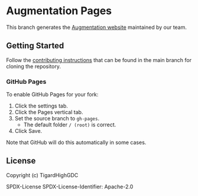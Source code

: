 # Augmentation Pages

This branch generates the [Augmentation website](https://TigardHighGDC.github.io/Augmentation/) maintained by our team.

## Getting Started

Follow the [contributing instructions](https://github.com/TigardHighGDC/FlappyBird/blob/main/CONTRIBUTING.md) that
can be found in the main branch for cloning the repository.

### GitHub Pages

To enable GitHub Pages for your fork:

1. Click the settings tab.
2. Click the Pages vertical tab.
3. Set the source branch to `gh-pages`.
   - The default folder `/ (root)` is correct.
4. Click Save.

Note that GitHub will do this automatically in some cases.

## License

Copyright (c) TigardHighGDC

SPDX-License SPDX-License-Identifier: Apache-2.0
